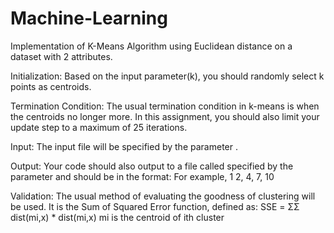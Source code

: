 # Machine-Learning
Implementation of K-Means Algorithm using Euclidean distance on a dataset with 2 attributes.

Initialization:
Based on the input parameter(k), you should randomly select k points as centroids.

Termination Condition:
The usual termination condition in k-means is when the centroids no longer more. In this
assignment, you should also limit your update step to a maximum of 25 iterations.

Input:
The input file will be specified by the parameter <input-file-name>.

Output:
Your code should also output to a file called specified by the parameter <output-file-name>
and should be in the format:
<cluster-id> <List of points ids separated by comma>
For example,
1       2, 4, 7, 10

Validation:
The usual method of evaluating the goodness of clustering will be used. It is the Sum of
Squared Error function, defined as:
SSE = ΣΣ dist(mi,x) * dist(mi,x)
mi is the centroid of ith cluster




